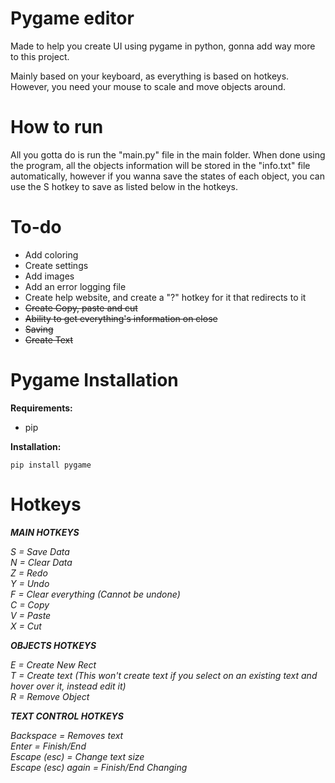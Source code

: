 # Pygame editor

Made to help you create UI using pygame in python, gonna add way more to this project.

Mainly based on your keyboard, as everything is based on hotkeys. However, you need your mouse to scale and move objects around.

# How to run

All you gotta do is run the "main.py" file in the main folder. When done using the program, all the objects information will be stored in the "info.txt" file automatically, however if you wanna save the states of each object, you can use the S hotkey to save as listed below in the hotkeys.

# To-do

- Add coloring
- Create settings  
- Add images  
- Add an error logging file  
- Create help website, and create a "?" hotkey for it that redirects to it
- ~~Create Copy, paste and cut~~
- ~~Ability to get everything's information on close~~
- ~~Saving~~
- ~~Create Text~~

# Pygame Installation

**Requirements:**

- pip

**Installation:**

```pip install pygame```

# Hotkeys

***MAIN HOTKEYS***

*S = Save Data*  
*N = Clear Data*  
*Z = Redo*  
*Y = Undo*  
*F = Clear everything (Cannot be undone)*  
*C = Copy*  
*V = Paste*  
*X = Cut*  

***OBJECTS HOTKEYS***  

*E = Create New Rect*  
*T = Create text (This won't create text if you select on an existing text and hover over it, instead edit it)*  
*R = Remove Object*  

***TEXT CONTROL HOTKEYS***

*Backspace = Removes text*  
*Enter = Finish/End*  
*Escape (esc) = Change text size*  
*Escape (esc) again = Finish/End Changing*  

